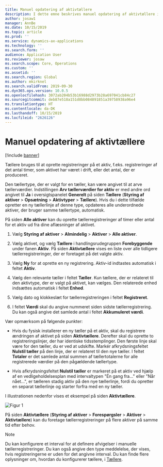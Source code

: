 ```yaml
---
title: Manuel opdatering af aktivtællere
description: I dette emne beskrives manuel opdatering af aktivtællere i Styring af aktiver.
author: josaw1
manager: AnnBe
ms.date: 10/15/2019
ms.topic: article
ms.prod: ''
ms.service: dynamics-ax-applications
ms.technology: ''
ms.search.form: ''
audience: Application User
ms.reviewer: josaw
ms.search.scope: Core, Operations
ms.custom: ''
ms.assetid: ''
ms.search.region: Global
ms.author: mkirknel
ms.search.validFrom: 2019-09-30
ms.dyn365.ops.version: 10.0.5
ms.openlocfilehash: 3072ab204b53b16988d2973b28a697041cb84c27
ms.sourcegitcommit: deb87e518a151d8bb084891851a39758938a96e4
ms.translationtype: HT
ms.contentlocale: da-DK
ms.lasthandoff: 10/15/2019
ms.locfileid: "2626126"
---
```

# <a name="manual-update-of-asset-counters"></a>Manuel opdatering af aktivtællere

[!include [banner](../../includes/banner.md)]



Tællere bruges til at oprette registreringer på et aktiv, f.eks. registreringer af det antal timer, som aktivet har været i drift, eller det antal, der er produceret.

Den tællertype, der er valgt for en tæller, kan være angivet til at arve tællerværdier. Indstillingen **Arv tællerværdier for aktiv** er med andre ord angivet til **Ja** i oversigtspanelet **Generelt** på siden **Tællere** (**Styring af aktiver** > **Opsætning** > **Aktivtyper** > **Tællere**). Hvis du i dette tilfælde opretter en ny tællerlinje af denne type, opdateres alle underordnede aktiver, der bruger samme tællertype, automatisk.

På siden **Alle aktiver** kan du oprette tællerregistreringer af timer eller antal for et aktiv ud fra dine aflæsninger af aktivet.

1. Vælg **Styring af aktiver** > **Almindelig** > **Aktiver** > **Alle aktiver**.

2. Vælg aktivet, og vælg **Tællere** i handlingsrudegruppen **Forebyggende** under fanen **Aktiv**. På siden **Aktivtællere** vises en liste over alle tidligere tællerregistreringer, der er foretaget på det valgte aktiv.

3. Vælg **Ny** for at oprette en ny registrering. Aktiv-id indtastes automatisk i feltet **Aktiv**.

4. Vælg den relevante tæller i feltet **Tæller**. Kun tællere, der er relateret til den aktivtype, der er valgt på aktivet, kan vælges. Den relaterede enhed indsættes automatisk i feltet **Enhed**.

5. Vælg dato og klokkeslæt for tællerregistreringen i feltet **Registreret**.

6. I feltet **Værdi** skal du angive nummeret siden sidste tællerregistrering. Du kan også angive det samlede antal i feltet **Akkumuleret værdi**.

Vær opmærksom på følgende punkter:

- Hvis du fysisk installerer en ny tæller på et aktiv, skal du registrere ændringen af aktivet på siden **Aktivtællere**. Derefter skal du oprette to registreringslinjer, der har identiske tidsstemplinger. Den første linje skal være for den tæller, du er ved at udskifte. Markér afkrydsningsfeltet **Nulstil tæller** på den linje, der er relateret til den nye tæller. I feltet **Totaler** er det samlede antal summen af tællertotalerne for alle registrerede værdier på den pågældende tællertype.

- Hvis afkrydsningsfeltet **Nulstil tæller** er markeret på et aktiv ved hjælp af en vedligeholdelsesplan med intervaltypen "Én gang fra..." eller "Når nået...", er tælleren stadig aktiv på den nye tællerlinje, fordi du opretter en separat tællerlinje og starter forfra med en ny tæller.

I illustrationen nedenfor vises et eksempel på siden **Aktivtællere**.

![Figur 1](media/11-work-orders.png)

På siden **Aktivtællere** (**Styring af aktiver** > **Forespørgsler** > **Aktiver** > **Aktivtællere**) kan du foretage tællerregistreringer på flere aktiver på samme tid efter behov.

>[!NOTE]
>Du kan konfigurere et interval for at definere afvigelser i manuelle tællerregistreringer. Du kan også angive den type meddelelse, der vises, hvis registreringerne er uden for det angivne interval. Du kan finde flere oplysninger om, hvordan du konfigurerer tællere, i [Tællere](../setup-for-objects/counters.md).

